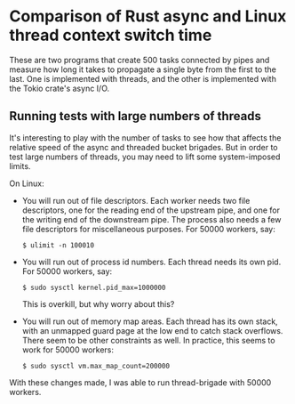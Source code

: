 # Comparison of Rust async and Linux thread context switch time

These are two programs that create 500 tasks connected by pipes and measure how
long it takes to propagate a single byte from the first to the last. One is
implemented with threads, and the other is implemented with the Tokio crate's
async I/O.

## Running tests with large numbers of threads

It's interesting to play with the number of tasks to see how that affects the
relative speed of the async and threaded bucket brigades. But in order to test
large numbers of threads, you may need to lift some system-imposed limits.

On Linux:

-   You will run out of file descriptors. Each worker needs two file descriptors,
    one for the reading end of the upstream pipe, and one for the writing end of
    the downstream pipe. The process also needs a few file descriptors for
    miscellaneous purposes. For 50000 workers, say:

        $ ulimit -n 100010

-   You will run out of process id numbers. Each thread needs its own pid. For
    50000 workers, say:

        $ sudo sysctl kernel.pid_max=1000000

    This is overkill, but why worry about this?

-   You will run out of memory map areas. Each thread has its own stack, with an
    unmapped guard page at the low end to catch stack overflows. There seem to
    be other constraints as well. In practice, this seems to work for 50000
    workers:

        $ sudo sysctl vm.max_map_count=200000

With these changes made, I was able to run thread-brigade with 50000 workers.
